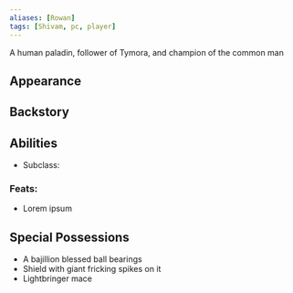 ```yaml
---
aliases: [Rowan]
tags: [Shivam, pc, player]
---
```

A human paladin, follower of Tymora, and champion of the common man

## Appearance

## Backstory

## Abilities
- Subclass: 

### Feats:
- Lorem ipsum

## Special Possessions
- A bajillion blessed ball bearings
- Shield with giant fricking spikes on it
- Lightbringer mace